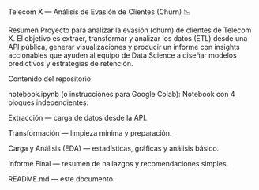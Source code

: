 Telecom X — Análisis de Evasión de Clientes (Churn) 📉

Resumen
Proyecto para analizar la evasión (churn) de clientes de Telecom X. El objetivo es extraer, transformar y analizar los datos (ETL) desde una API pública, generar visualizaciones y producir un informe con insights accionables que ayuden al equipo de Data Science a diseñar modelos predictivos y estrategias de retención.

Contenido del repositorio

notebook.ipynb (o instrucciones para Google Colab): Notebook con 4 bloques independientes:

Extracción — carga de datos desde la API.

Transformación — limpieza mínima y preparación.

Carga y Análisis (EDA) — estadísticas, gráficas y análisis básico.

Informe Final — resumen de hallazgos y recomendaciones simples.

README.md — este documento.

